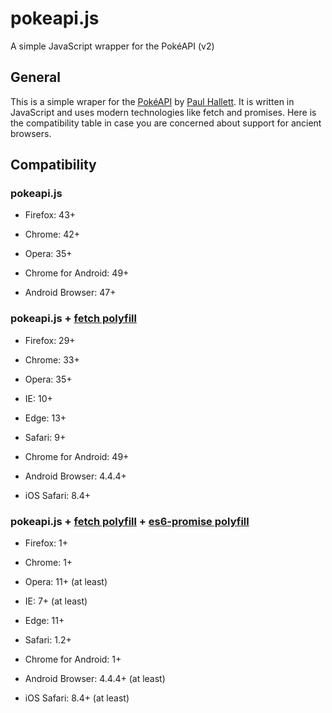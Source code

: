 # pokeapi.js
A simple JavaScript wrapper for the PokéAPI (v2)
## General
This is a simple wraper for the [PokéAPI](pokeapi.co) by [Paul Hallett](phalt.co). It is written in JavaScript and uses modern technologies like fetch and promises. Here is the compatibility table in case you are concerned about support for ancient browsers.
## Compatibility
### pokeapi.js
* Firefox: 43+
* Chrome: 42+
* Opera: 35+

* Chrome for Android: 49+
* Android Browser: 47+

### pokeapi.js + [fetch polyfill](https://github.com/github/fetch)
* Firefox: 29+
* Chrome: 33+
* Opera: 35+
* IE: 10+
* Edge: 13+
* Safari: 9+

* Chrome for Android: 49+
* Android Browser: 4.4.4+
* iOS Safari: 8.4+

### pokeapi.js + [fetch polyfill](https://github.com/github/fetch) + [es6-promise polyfill](https://github.com/stefanpenner/es6-promise)
* Firefox: 1+
* Chrome: 1+
* Opera: 11+ (at least)
* IE: 7+ (at least)
* Edge: 11+
* Safari: 1.2+

* Chrome for Android: 1+
* Android Browser: 4.4.4+ (at least)
* iOS Safari: 8.4+ (at least)
